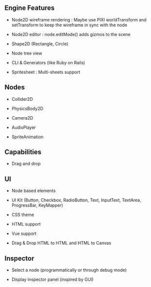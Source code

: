 ## Engine Features

- Node2D wireframe rendering : Maybe use PIXI worldTransform and setTransform to keep the wireframe in sync with the node

- Node2D editor : node.editMode() adds gizmos to the scene

- Shape2D (Rectangle, Circle)

- Node tree view

- CLI & Generators (like Ruby on Rails)

- Spritesheet : Multi-sheets support


## Nodes

- Collider2D

- PhysicsBody2D

- Camera2D

- AudioPlayer

- SpriteAnimation


## Capabilities

- Drag and drop


## UI

- Node based elements

- UI Kit (Button, Checkbox, RadioButton, Text, InputText, TextArea, ProgressBar, KeyMapper)

- CSS theme

- HTML support

- Vue support

- Drag & Drop HTML to HTML and HTML to Canvas


## Inspector

- Select a node (programmatically or through debug mode)

- Display inspector panel (inspired by GUI)
